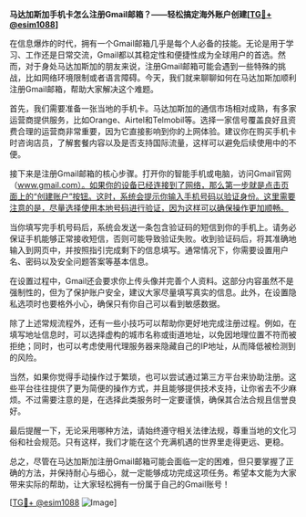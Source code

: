 **马达加斯加手机卡怎么注册Gmail邮箱？——轻松搞定海外账户创建[[TG💪+ @esim1088](https://t.me/s/esim1088)]**

在信息爆炸的时代，拥有一个Gmail邮箱几乎是每个人必备的技能。无论是用于学习、工作还是日常交流，Gmail都以其稳定性和便捷性成为全球用户的首选。然而，对于身处马达加斯加的朋友来说，注册Gmail邮箱可能会遇到一些特殊的挑战，比如网络环境限制或者语言障碍。今天，我们就来聊聊如何在马达加斯加顺利注册Gmail邮箱，帮助大家解决这个难题。

首先，我们需要准备一张当地的手机卡。马达加斯加的通信市场相对成熟，有多家运营商提供服务，比如Orange、Airtel和Telmobil等。选择一家信号覆盖良好且资费合理的运营商非常重要，因为它直接影响到你的上网体验。建议你在购买手机卡时咨询店员，了解套餐内容以及是否支持国际流量，这样可以避免后续使用中的不便。

接下来是注册Gmail邮箱的核心步骤。打开你的智能手机或电脑，访问Gmail官网（www.gmail.com）。如果你的设备已经连接到了网络，那么第一步就是点击页面上的“创建账户”按钮。这时，系统会提示你输入手机号码以验证身份。这里需要注意的是，尽量选择使用本地号码进行验证，因为这样可以确保操作更加顺畅。

当你填写完手机号码后，系统会发送一条包含验证码的短信到你的手机上。请务必保证手机能够正常接收短信，否则可能导致验证失败。收到验证码后，将其准确地输入到网页中，并按照指引完成剩下的信息填写。通常情况下，你需要设置用户名、密码以及安全问题答案等基本信息。

在设置过程中，Gmail还会要求你上传头像并完善个人资料。这部分内容虽然不是强制性的，但为了保护账户安全，建议大家尽量填写真实的信息。此外，在设置隐私选项时也要格外小心，确保只有你自己可以看到敏感数据。

除了上述常规流程外，还有一些小技巧可以帮助你更好地完成注册过程。例如，在填写地址信息时，可以选择虚构的城市名称或街道地址，以免因地理位置不符而被拒绝；同时，也可以考虑使用代理服务器来隐藏自己的IP地址，从而降低被检测到的风险。

当然，如果你觉得手动操作过于繁琐，也可以尝试通过第三方平台来协助注册。这些平台往往提供了更为简便的操作方式，并且能够提供技术支持，让你省去不少麻烦。不过需要注意的是，在选择此类服务时一定要谨慎，确保其合法合规且信誉良好。

最后提醒一下，无论采用哪种方法，请始终遵守相关法律法规，尊重当地的文化习俗和社会规范。只有这样，我们才能在这个充满机遇的世界里走得更远、更稳。

总之，尽管在马达加斯加注册Gmail邮箱可能会面临一定的困难，但只要掌握了正确的方法，并保持耐心与细心，就一定能够成功完成这项任务。希望本文能为大家带来实际的帮助，让大家轻松拥有一份属于自己的Gmail账号！

[[TG💪+ @esim1088](https://t.me/s/esim1088) ![Image](https://i.postimg.cc/4NQfJmqS/Snipaste-2025-05-13-00-14-12.png)]